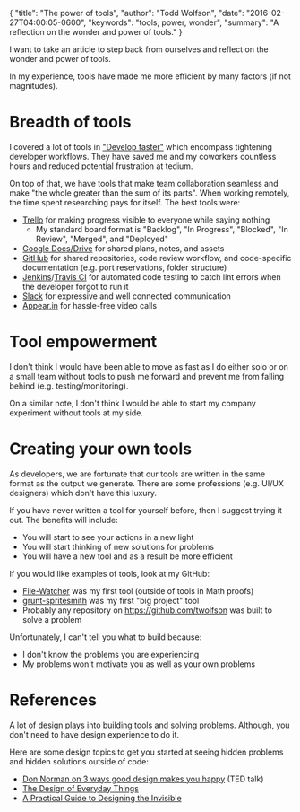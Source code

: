 {
  "title": "The power of tools",
  "author": "Todd Wolfson",
  "date": "2016-02-27T04:00:05-0600",
  "keywords": "tools, power, wonder",
  "summary": "A reflection on the wonder and power of tools."
}

I want to take an article to step back from ourselves and reflect on the wonder and power of tools.

In my experience, tools have made me more efficient by many factors (if not magnitudes).

# Breadth of tools
I covered a lot of tools in ["Develop faster"][] which encompass tightening developer workflows. They have saved me and my coworkers countless hours and reduced potential frustration at tedium.

On top of that, we have tools that make team collaboration seamless and make "the whole greater than the sum of its parts". When working remotely, the time spent researching pays for itself. The best tools were:

["Develop faster"]: /2013-07-27-develop-faster

- [Trello][] for making progress visible to everyone while saying nothing
    - My standard board format is "Backlog", "In Progress", "Blocked", "In Review", "Merged", and "Deployed"
- [Google Docs/Drive][Google Apps] for shared plans, notes, and assets
- [GitHub][] for shared repositories, code review workflow, and code-specific documentation (e.g. port reservations, folder structure)
- [Jenkins][]/[Travis CI][] for automated code testing to catch lint errors when the developer forgot to run it
- [Slack][] for expressive and well connected communication
- [Appear.in][] for hassle-free video calls

[Trello]: https://trello.com/
[Google Apps]: https://apps.google.com/
[GitHub]: https://github.com/
[Jenkins]: https://jenkins-ci.org/
[Travis CI]: https://travis-ci.org/
[Slack]: https://slack.com/
[Appear.in]: https://appear.in/

# Tool empowerment
I don't think I would have been able to move as fast as I do either solo or on a small team without tools to push me forward and prevent me from falling behind (e.g. testing/monitoring).

On a similar note, I don't think I would be able to start my company experiment without tools at my side.

# Creating your own tools
As developers, we are fortunate that our tools are written in the same format as the output we generate. There are some professions (e.g. UI/UX designers) which don't have this luxury.

If you have never written a tool for yourself before, then I suggest trying it out. The benefits will include:

- You will start to see your actions in a new light
- You will start thinking of new solutions for problems
- You will have a new tool and as a result be more efficient

If you would like examples of tools, look at my GitHub:

- [File-Watcher][] was my first tool (outside of tools in Math proofs)
- [grunt-spritesmith][] was my first "big project" tool
- Probably any repository on <https://github.com/twolfson> was built to solve a problem

[File-Watcher]: https://github.com/twolfson/File-Watcher
[grunt-spritesmith]: https://github.com/Ensighten/grunt-spritesmith

Unfortunately, I can't tell you what to build because:

- I don't know the problems you are experiencing
- My problems won't motivate you as well as your own problems

# References
A lot of design plays into building tools and solving problems. Although, you don't need to have design experience to do it.

Here are some design topics to get you started at seeing hidden problems and hidden solutions outside of code:

- [Don Norman on 3 ways good design makes you happy][don-norman] (TED talk)
- [The Design of Everyday Things][]
- [A Practical Guide to Designing the Invisible][]

[don-norman]: http://www.ted.com/talks/don_norman_on_design_and_emotion?
[The Design of Everyday Things]: http://www.amazon.com/gp/product/0465050654
[A Practical Guide to Designing the Invisible]: http://www.fivesimplesteps.com/products/a-practical-guide-to-designing-the-invisible
